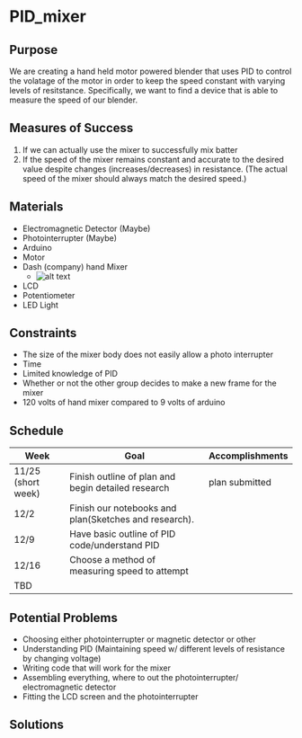 # PID_mixer

## Purpose

We are creating a hand held motor powered blender that uses PID to control the volatage of the motor in order to keep the speed constant with varying levels of resitstance. Specifically, we want to find a device that is able to measure the speed of our blender. 

## Measures of Success 

1. If we can actually use the mixer to successfully mix batter
2. If the speed of the mixer remains constant and accurate to the desired value despite changes (increases/decreases) in resistance. (The actual speed of the mixer should always match the desired speed.)

## Materials
 
* Electromagnetic Detector (Maybe)
* Photointerrupter (Maybe)
* Arduino
* Motor
* Dash (company) hand Mixer
  * ![alt text](https://www.amazon.com/SHM01DSWH-Electric-Whipping-Brownies-Meringues/dp/B016CBFUV4?th=1)
* LCD
* Potentiometer
* LED Light

## Constraints
 
* The size of the mixer body does not easily allow a photo interrupter 
* Time
* Limited knowledge of PID
* Whether or not the other group decides to make a new frame for the mixer
* 120 volts of hand mixer compared to 9 volts of arduino

## Schedule 

| Week | Goal | Accomplishments | 
| ---- | ---- | --------------- |
| 11/25 (short week)| Finish outline of plan and begin detailed research | plan submitted |
| 12/2 | Finish our notebooks and plan(Sketches and research). | |
| 12/9 | Have basic outline of PID code/understand PID| |
| 12/16 | Choose a method of measuring speed to attempt | |
| TBD | | |

## Potential Problems

* Choosing either photointerrupter or magnetic detector or other
* Understanding PID (Maintaining speed w/ different levels of resistance by changing voltage)
* Writing code that will work for the mixer
* Assembling everything, where to out the photointerrupter/ electromagnetic detector
* Fitting the LCD screen and the photointerrupter

## Solutions

